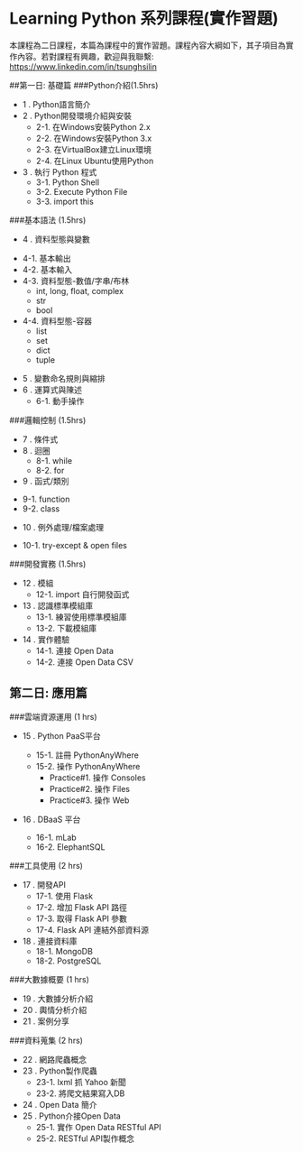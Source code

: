 # Learning Python 系列課程(實作習題)

本課程為二日課程，本篇為課程中的實作習題。課程內容大綱如下，其子項目為實作內容。若對課程有興趣，歡迎與我聯繫: https://www.linkedin.com/in/tsunghsilin



##第一日: 基礎篇
###Python介紹(1.5hrs)
* 1 . Python語言簡介
* 2 . Python開發環境介紹與安裝
  - 2-1. 在Windows安裝Python 2.x
  - 2-2. 在Windows安裝Python 3.x
  - 2-3. 在VirtualBox建立Linux環境
  - 2-4. 在Linux Ubuntu使用Python
* 3 . 執行 Python 程式
  - 3-1. Python Shell
  - 3-2. Execute Python File
  - 3-3. import this

###基本語法 (1.5hrs)
* 4 . 資料型態與變數
 - 4-1. 基本輸出
 - 4-2. 基本輸入
 - 4-3. 資料型態-數值/字串/布林
   - int, long, float, complex
   - str
   - bool
 - 4-4. 資料型態-容器
   - list
   - set
   - dict
   - tuple
* 5 . 變數命名規則與縮排
* 6 . 運算式與陳述
  - 6-1. 動手操作

###邏輯控制 (1.5hrs)
* 7 . 條件式
* 8 . 迴圈
  - 8-1. while
  - 8-2. for
* 9 . 函式/類別
 - 9-1. function
 - 9-2. class
* 10 . 例外處理/檔案處理
 - 10-1. try-except & open files

###開發實務 (1.5hrs)
* 12 . 模組
  - 12-1. import 自行開發函式
* 13 . 認識標準模組庫
  - 13-1. 練習使用標準模組庫
  - 13-2. 下載模組庫
* 14 . 實作體驗
  - 14-1. 連接 Open Data
  - 14-2. 連接 Open Data CSV

## 第二日: 應用篇
###雲端資源運用 (1 hrs)
* 15 . Python PaaS平台
  - 15-1. 註冊 PythonAnyWhere
  - 15-2. 操作 PythonAnyWhere
    - Practice#1. 操作 Consoles
    - Practice#2. 操作 Files
    - Practice#3. 操作 Web
  
* 16 . DBaaS 平台
  - 16-1. mLab
  - 16-2. ElephantSQL

###工具使用 (2 hrs)
* 17 . 開發API
  - 17-1. 使用 Flask
  - 17-2. 增加 Flask API 路徑
  - 17-3. 取得 Flask API 參數
  - 17-4. Flask API 連結外部資料源
* 18 . 連接資料庫
  - 18-1. MongoDB
  - 18-2. PostgreSQL

###大數據概要 (1 hrs)
* 19 . 大數據分析介紹
* 20 . 輿情分析介紹
* 21 . 案例分享

###資料蒐集 (2 hrs)
* 22 . 網路爬蟲概念
* 23 . Python製作爬蟲
  - 23-1. lxml 抓 Yahoo 新聞
  - 23-2. 將爬文結果寫入DB
* 24 . Open Data 簡介
* 25 . Python介接Open Data 
  - 25-1. 實作 Open Data RESTful API
  - 25-2. RESTful API製作概念
